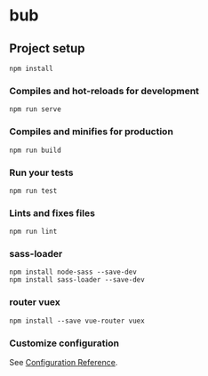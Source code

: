 # bub

## Project setup
```
npm install
```

### Compiles and hot-reloads for development
```
npm run serve
```

### Compiles and minifies for production
```
npm run build
```

### Run your tests
```
npm run test
```

### Lints and fixes files
```
npm run lint
```

### sass-loader
```
npm install node-sass --save-dev
npm install sass-loader --save-dev
```

### router vuex
```
npm install --save vue-router vuex
```

### Customize configuration
See [Configuration Reference](https://cli.vuejs.org/config/).
